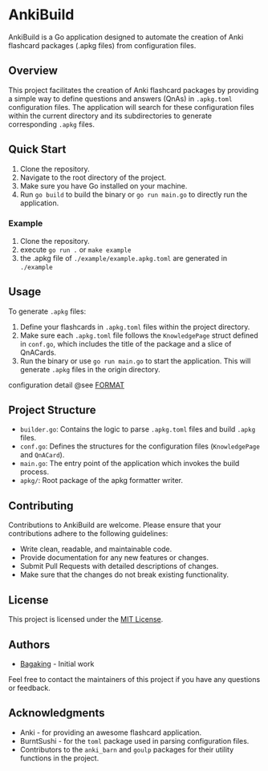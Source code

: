 # AnkiBuild

AnkiBuild is a Go application designed to automate the creation of Anki flashcard packages (.apkg files) from configuration files.

## Overview

This project facilitates the creation of Anki flashcard packages by providing a simple way to define questions and answers (QnAs) in `.apkg.toml` configuration files. The application will search for these configuration files within the current directory and its subdirectories to generate corresponding `.apkg` files.

## Quick Start

1. Clone the repository.
2. Navigate to the root directory of the project.
3. Make sure you have Go installed on your machine.
4. Run `go build` to build the binary or `go run main.go` to directly run the application.

### Example

1. Clone the repository.
2. execute `go run .` or `make example`
3. the .apkg file of `./example/example.apkg.toml` are generated in `./example`

## Usage

To generate `.apkg` files:

1. Define your flashcards in `.apkg.toml` files within the project directory.
2. Make sure each `.apkg.toml` file follows the `KnowledgePage` struct defined in `conf.go`, which includes the title of the package and a slice of QnACards.
3. Run the binary or use `go run main.go` to start the application. This will generate `.apkg` files in the origin directory.

configuration detail @see [FORMAT](./FORMAT.md)

## Project Structure

- `builder.go`: Contains the logic to parse `.apkg.toml` files and build `.apkg` files.
- `conf.go`: Defines the structures for the configuration files (`KnowledgePage` and `QnACard`).
- `main.go`: The entry point of the application which invokes the build process.
- `apkg/`: Root package of the apkg formatter writer.

## Contributing

Contributions to AnkiBuild are welcome. Please ensure that your contributions adhere to the following guidelines:

- Write clean, readable, and maintainable code.
- Provide documentation for any new features or changes.
- Submit Pull Requests with detailed descriptions of changes.
- Make sure that the changes do not break existing functionality.

## License

This project is licensed under the [MIT License](LICENSE).

## Authors

- [Bagaking](https://github.com/bagaking) - Initial work

Feel free to contact the maintainers of this project if you have any questions or feedback.

## Acknowledgments

- Anki - for providing an awesome flashcard application.
- BurntSushi - for the `toml` package used in parsing configuration files.
- Contributors to the `anki_barn` and `goulp` packages for their utility functions in the project.